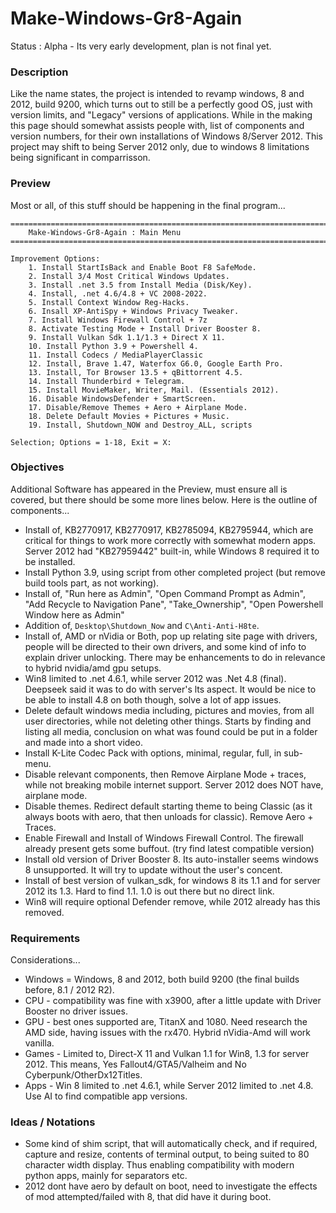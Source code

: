# Make-Windows-Gr8-Again
Status : Alpha - Its very early development, plan is not final yet.

### Description
Like the name states, the project is intended to revamp windows, 8 and 2012, build 9200, which turns out to still be a perfectly good OS, just with version limits, and "Legacy" versions of applications. While in the making this page should somewhat assists people with, list of components and version numbers, for their own installations of Windows 8/Server 2012. This project may shift to being Server 2012 only, due to windows 8 limitations being significant in comparrisson.

### Preview
Most or all, of this stuff should be happening in the final program...
```
=======================================================================================================
    Make-Windows-Gr8-Again : Main Menu
=======================================================================================================

Improvement Options:
    1. Install StartIsBack and Enable Boot F8 SafeMode.
    2. Install 3/4 Most Critical Windows Updates.
    3. Install .net 3.5 from Install Media (Disk/Key).
    4. Install, .net 4.6/4.8 + VC 2008-2022.
    5. Install Context Window Reg-Hacks.
    6. Insall XP-AntiSpy + Windows Privacy Tweaker.
    7. Install Windows Firewall Control + 7z
    8. Activate Testing Mode + Install Driver Booster 8.
    9. Install Vulkan Sdk 1.1/1.3 + Direct X 11.
    10. Install Python 3.9 + Powershell 4.
    11. Install Codecs / MediaPlayerClassic
    12. Install, Brave 1.47, Waterfox G6.0, Google Earth Pro.
    13. Install, Tor Browser 13.5 + qBittorrent 4.5.
    14. Install Thunderbird + Telegram.
    15. Install MovieMaker, Writer, Mail. (Essentials 2012).
    16. Disable WindowsDefender + SmartScreen.
    17. Disable/Remove Themes + Aero + Airplane Mode.
    18. Delete Default Movies + Pictures + Music.
    19. Install, Shutdown_NOW and Destroy_ALL, scripts

Selection; Options = 1-18, Exit = X: 
```

### Objectives
Additional Software has appeared in the Preview, must ensure all is covered, but there should be some more lines below. Here is the outline of components...
- Install of, KB2770917, KB2770917, KB2785094, KB2795944, which are critical for things to work more correctly with somewhat modern apps. Server 2012 had "KB27959442" built-in, while Windows 8 required it to be installed.
- Install Python 3.9, using script from other completed project (but remove build tools part, as not working).
- Install of, "Run here as Admin", "Open Command Prompt as Admin", "Add Recycle to Navigation Pane", "Take_Ownership", "Open Powershell Window here as Admin"
- Addition of, `Desktop\Shutdown_Now` and `C\Anti-Anti-H8te`.
- Install of, AMD or nVidia or Both, pop up relating site page with drivers, people will be directed to their own drivers, and some kind of info to explain driver unlocking. There may be enhancements to do in relevance to hybrid nvidia/amd gpu setups.
- Win8 limited to .net 4.6.1, while server 2012 was .Net 4.8 (final). Deepseek said it was to do with server's lts aspect. It would be nice to be able to install 4.8 on both though, solve a lot of app issues.
- Delete default windows media including, pictures and movies, from all user directories, while not deleting other things. Starts by finding and listing all media, conclusion on what was found could be put in a folder and made into a short video.
- Install K-Lite Codec Pack with options, minimal, regular, full, in sub-menu.
- Disable relevant components, then Remove Airplane Mode + traces, while not breaking mobile internet support. Server 2012 does NOT have, airplane mode.
- Disable themes. Redirect default starting theme to being Classic (as it always boots with aero, that then unloads for classic). Remove Aero + Traces. 
- Enable Firewall and Install of Windows Firewall Control. The firewall already present gets some buffout. (try find latest compatible version)
- Install old version of Driver Booster 8. Its auto-installer seems windows 8 unsupported. It will try to update without the user's concent.
- Install of best version of vulkan_sdk, for windows 8 its 1.1 and for server 2012 its 1.3. Hard to find 1.1. 1.0 is out there but no direct link. 
- Win8 will require optional Defender remove, while 2012 already has this removed.

### Requirements
Considerations...
- Windows = Windows, 8 and 2012, both build 9200 (the final builds before, 8.1 / 2012 R2).
- CPU - compatibility was fine with x3900, after a little update with Driver Booster no driver issues.
- GPU - best ones supported are, TitanX and 1080. Need research the AMD side, having issues with the rx470. Hybrid nVidia-Amd will work vanilla.
- Games - Limited to, Direct-X 11 and Vulkan 1.1 for Win8, 1.3 for server 2012. This means, Yes Fallout4/GTA5/Valheim and No Cyberpunk/OtherDx12Titles.
- Apps - Win 8 limited to .net 4.6.1, while Server 2012 limited to .net 4.8. Use AI to find compatible app versions.

### Ideas / Notations
- Some kind of shim script, that will automatically check, and if required, capture and resize, contents of terminal output, to being suited to 80 character width display. Thus enabling compatibility with modern python apps, mainly for separators etc.
-  2012 dont have aero by default on boot, need to investigate the effects of mod attempted/failed with 8, that did have it during boot.
